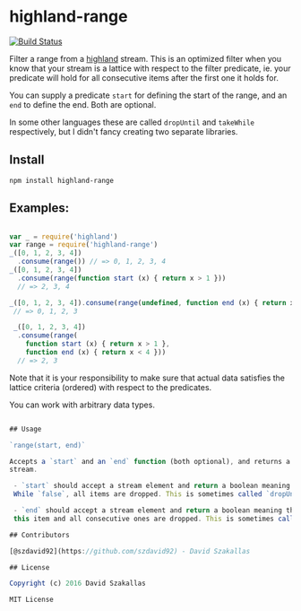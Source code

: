 # highland-range

[![Build Status](https://travis-ci.org/szdavid92/highland-range.svg?branch=master)](https://travis-ci.org/szdavid92/highland-range)


Filter a range from a [highland](https://github.com/caolan/highland) stream.
This is an optimized filter when you know that your stream is a lattice with respect to
the filter predicate, ie. your predicate will hold for all consecutive
items after the first one it holds for.

You can supply a predicate `start` for defining the start of the range,
and an `end` to define the end. Both are optional.

In some other languages these are called `dropUntil` and `takeWhile` respectively,
but I didn't fancy creating two separate libraries.

## Install

```
npm install highland-range
```

## Examples:

```js

var _ = require('highland')
var range = require('highland-range')
_([0, 1, 2, 3, 4])
  .consume(range()) // => 0, 1, 2, 3, 4
_([0, 1, 2, 3, 4])
  .consume(range(function start (x) { return x > 1 }))
  // => 2, 3, 4

_([0, 1, 2, 3, 4]).consume(range(undefined, function end (x) { return x < 4 }))
 // => 0, 1, 2, 3

 _([0, 1, 2, 3, 4])
  .consume(range(
    function start (x) { return x > 1 },
    function end (x) { return x < 4 }))
  // => 2, 3

```

Note that it is your responsibility to make sure that actual data satisfies the
lattice criteria (ordered) with respect to the predicates.

You can work with arbitrary data types.

```js

## Usage

`range(start, end)`

Accepts a `start` and an `end` function (both optional), and returns a highland
stream.

 - `start` should accept a stream element and return a boolean meaning the predicate holds.
 While `false`, all items are dropped. This is sometimes called `dropUntil`.

 - `end` should accept a stream element and return a boolean meaning the predicate holds. Once `false`,
 this item and all consecutive ones are dropped. This is sometimes called `takeWhile`.

## Contributors

[@szdavid92](https://github.com/szdavid92) - David Szakallas

## License

Copyright (c) 2016 David Szakallas

MIT License
